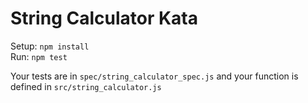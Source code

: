 String Calculator Kata
============
Setup: `npm install`  
Run: `npm test`  
  
Your tests are in `spec/string_calculator_spec.js` and your function is defined in `src/string_calculator.js`